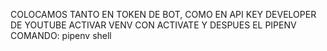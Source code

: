 
COLOCAMOS TANTO EN TOKEN DE BOT, COMO EN API KEY DEVELOPER DE YOUTUBE
ACTIVAR VENV CON ACTIVATE
Y DESPUES EL PIPENV 
COMANDO:
pipenv shell
